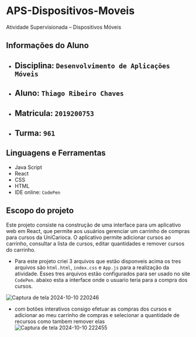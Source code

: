 # APS-Dispositivos-Moveis
Atividade Supervisionada – Dispositivos Móveis
## Informações do Aluno

 - ## Disciplina: `Desenvolvimento de Aplicações Móveis`
 - ## Aluno: `Thiago Ribeiro Chaves`
 - ## Matricula: `2019200753`
 - ## Turma: `961`

## Linguagens e Ferramentas

 - Java Script
 - React
 - CSS
 - HTML
 - IDE online: `CodePen`


## Escopo do projeto 
Este projeto consiste na construção de uma interface para um aplicativo web em React, que permite aos usuários gerenciar um carrinho de compras para cursos da UniCarioca. O aplicativo permite adicionar cursos ao carrinho, consultar a lista de cursos, editar quantidades e remover cursos do carrinho.

- Para este projeto criei 3 arquivos que estão disponveis acima os tres arquivos são `html.html`, `index.css` e `App.js` para a realização da atividade. Esses tres arquivos estão configurados para ser usado no site `CodePen`. abaixo esta a interface onde o usuario teria para a compra dos cursos. 



![Captura de tela 2024-10-10 220246](https://github.com/user-attachments/assets/8cbb0f25-6153-4bc3-b301-735875fabdf4)


- com botões interativos consigo efetuar as compras dos cursos e adicionar ao meu carrinho de compras e selecionar a quantidade de recursos como tambem remover elas
![Captura de tela 2024-10-10 222455](https://github.com/user-attachments/assets/e1f13daa-1c49-40f8-a300-0bf83b186d4d)
